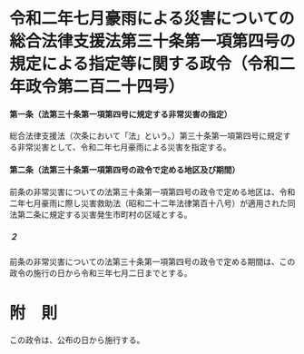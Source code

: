 # 令和二年七月豪雨による災害についての総合法律支援法第三十条第一項第四号の規定による指定等に関する政令（令和二年政令第二百二十四号）
#### 第一条（法第三十条第一項第四号に規定する非常災害の指定）
総合法律支援法（次条において「法」という。）第三十条第一項第四号に規定する非常災害として、令和二年七月豪雨による災害を指定する。
#### 第二条（法第三十条第一項第四号の政令で定める地区及び期間）
前条の非常災害についての法第三十条第一項第四号の政令で定める地区は、令和二年七月豪雨に際し災害救助法（昭和二十二年法律第百十八号）が適用された同法第二条に規定する災害発生市町村の区域とする。
##### ２
前条の非常災害についての法第三十条第一項第四号の政令で定める期間は、この政令の施行の日から令和三年七月二日までとする。
# 附　則
この政令は、公布の日から施行する。
